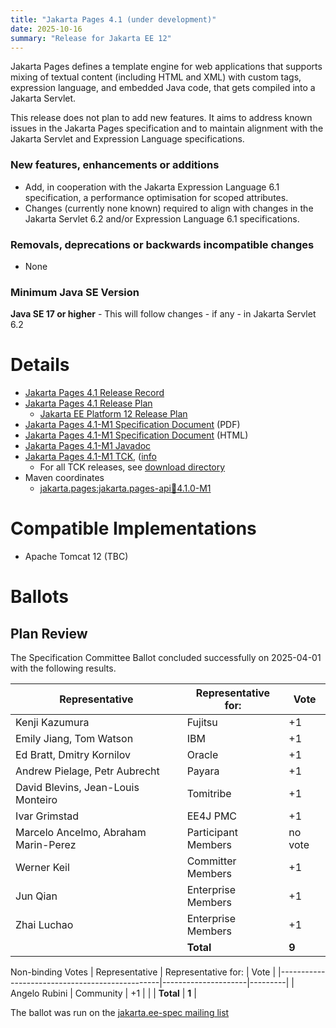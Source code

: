 ```yaml
---
title: "Jakarta Pages 4.1 (under development)"
date: 2025-10-16
summary: "Release for Jakarta EE 12"
---
```

Jakarta Pages defines a template engine for web applications that supports mixing of textual content
(including HTML and XML) with custom tags, expression language, and embedded Java code, that gets compiled
into a Jakarta Servlet.

This release does not plan to add new features.
It aims to address known issues in the Jakarta Pages specification and to maintain alignment with the Jakarta Servlet and Expression Language specifications.

### New features, enhancements or additions
* Add, in cooperation with the Jakarta Expression Language 6.1 specification, a performance optimisation for scoped attributes.
* Changes (currently none known) required to align with changes in the Jakarta Servlet 6.2 and/or Expression Language 6.1 specifications.

### Removals, deprecations or backwards incompatible changes
* None

### Minimum Java SE Version
**Java SE 17 or higher** - This will follow changes - if any - in Jakarta Servlet 6.2

# Details
* [Jakarta Pages 4.1 Release Record](https://projects.eclipse.org/projects/ee4j.jsp/releases/4.1.0)
* [Jakarta Pages 4.1 Release Plan](https://projects.eclipse.org/projects/ee4j.jsp/releases/4.1.0/plan)
  * [Jakarta EE Platform 12 Release Plan](https://jakartaee.github.io/platform/jakartaee12/JakartaEE12ReleasePlan)
* [Jakarta Pages 4.1-M1 Specification Document](./jakarta-server-pages-spec-4.1-M1.pdf) (PDF)
* [Jakarta Pages 4.1-M1 Specification Document](./jakarta-server-pages-spec-4.1-M1.html) (HTML)
* [Jakarta Pages 4.1-M1 Javadoc](./apidocs)
* [Jakarta Pages 4.1-M1 TCK](https://download.eclipse.org/ee4j/pages/jakartaee12/staged/eftl/jakarta-pages-tck-4.1.0-M1.zip), ([info](https://download.eclipse.org/ee4j/pages/jakartaee12/staged/eftl/jakarta-pages-tck-4.1.0-M1.info)
  * For all TCK releases, see [download directory](https://download.eclipse.org/jakartaee/pages/4.1/)
* Maven coordinates
  * [jakarta.pages:jakarta.pages-api:jar:4.1.0-M1](https://central.sonatype.com/artifact/jakarta.servlet.jsp/jakarta.servlet.jsp-api/4.1.0-M1/jar)

# Compatible Implementations

* Apache Tomcat 12 (TBC)

# Ballots

## Plan Review

The Specification Committee Ballot concluded successfully on 2025-04-01 with the following results.

| Representative                                 | Representative for: |  Vote   |
|------------------------------------------------|---------------------|---------|
| Kenji Kazumura                                 | Fujitsu             |   +1    |
| Emily Jiang, Tom Watson                        | IBM                 |   +1    |
| Ed Bratt, Dmitry Kornilov                      | Oracle              |   +1    |
| Andrew Pielage, Petr Aubrecht                  | Payara              |   +1    |
| David Blevins, Jean-Louis Monteiro             | Tomitribe           |   +1    |
| Ivar Grimstad                                  | EE4J PMC            |   +1    |
| Marcelo Ancelmo, Abraham Marin-Perez           | Participant Members | no vote |
| Werner Keil                                    | Committer Members   |   +1    |
| Jun Qian                                       | Enterprise Members  |   +1    |
| Zhai Luchao                                    | Enterprise Members  |   +1    |
|                                                | **Total**           |  **9**  |

Non-binding Votes
| Representative                                 | Representative for: |  Vote   |
|------------------------------------------------|---------------------|---------|
| Angelo Rubini                                  | Community           |   +1    |
|                                                | **Total**           |  **1**  |

The ballot was run on the [jakarta.ee-spec mailing list](https://www.eclipse.org/lists/jakarta.ee-spec/msg03725.html)

